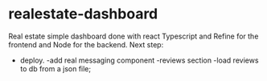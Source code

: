 # realestate-dashboard
Real estate simple dashboard done with react Typescript and Refine for the frontend and Node for the backend.
Next step: 
- deploy.
-add real messaging component
-reviews section
-load reviews to db from a json file;
